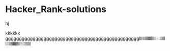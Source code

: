  # Hacker_Rank-solutions
hj

kkkkkk
gggggggggggggggggggggggggggggggggggggggggggggggggllllllllllllllllllllllllllllllllllllllllllllllll
